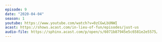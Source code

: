 ```yaml
---
episode: 9
date: "2020-04-04"
season: 1
youtube: https://www.youtube.com/watch?v=0zCGwLbUNWI
acast: https://shows.acast.com/in-lieu-of-fun/episodes/just-us
audio-file: https://sphinx.acast.com/p/open/s/6071b87945e5c6581e2e5575/e/60feb837be058f001b47cfff/media.mp3
---
```

